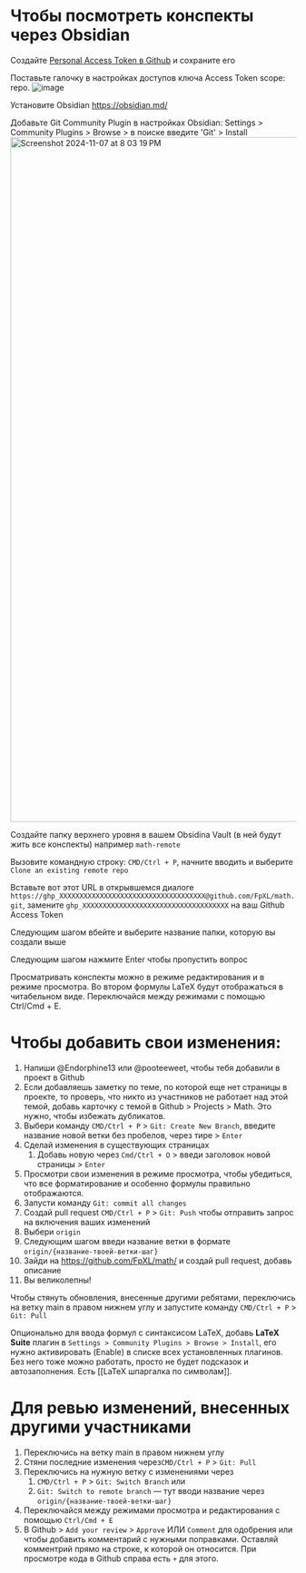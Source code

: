 # Чтобы посмотреть конспекты через Obsidian

Создайте [Personal Access Token в Github](https://docs.github.com/en/authentication/keeping-your-account-and-data-secure/managing-your-personal-access-tokens#creating-a-personal-access-token-classic) и сохраните его  

Поставьте галочку в настройках доступов ключа Access Token scope: repo. 
![image](https://github.com/user-attachments/assets/2d44d03a-b3b5-4992-87e7-883c7c186b2f)

Установите Obsidian https://obsidian.md/

Добавьте Git Community Plugin в настройках Obsidian: Settings > Community Plugins > Browse > в поиске введите 'Git' > Install
<img width="1207" alt="Screenshot 2024-11-07 at 8 03 19 PM" src="https://github.com/user-attachments/assets/9a094bd6-8161-4805-9a37-d496f6453e62">

Создайте папку верхнего уровня в вашем Obsidina Vault (в ней будут жить все конспекты) например `math-remote`

Вызовите командную строку: `CMD/Ctrl + P`, начните вводить и выберите `Clone an existing remote repo`

Вставьте вот этот URL в открывшемся диалоге 
`https://ghp_XXXXXXXXXXXXXXXXXXXXXXXXXXXXXXXXXXXX@github.com/FpXL/math.git`, замените `ghp_XXXXXXXXXXXXXXXXXXXXXXXXXXXXXXXXXXXX` на ваш Github Access Token 

Следующим шагом вбейте и выберите название папки, которую вы создали выше

Следующим шагом нажмите Enter чтобы пропустить вопрос

Просматривать конспекты можно в режиме редактирования и в режиме просмотра. Во втором формулы LaTeX будут отображаться в читабельном виде. Переключайся между режимами с помощью Ctrl/Cmd + E. 


# Чтобы добавить свои изменения:
1. Напиши @Endorphine13 или @pooteeweet, чтобы тебя добавили в проект в Github
2. Если добавляешь заметку по теме, по которой еще нет страницы в проекте, то проверь, что никто из участников не работает над этой темой, добавь карточку с темой в Github > Projects > Math. Это нужно, чтобы избежать дубликатов. 
3. Выбери команду `CMD/Ctrl + P` > `Git: Create New Branch`, введите название новой ветки без пробелов, через тире > `Enter`
4. Сделай изменения в существующих страницах 
	1. Добавь новую через `Cmd/Ctrl + O` > введи заголовок новой страницы > `Enter` 
5. Просмотри свои изменения в режиме просмотра, чтобы убедиться, что все форматирование и особенно формулы правильно отображаются.
6. Запусти команду  `Git: commit all changes`
7. Создай pull request `CMD/Ctrl + P` > `Git: Push` чтобы отправить запрос на включения ваших изменений
8. Выбери `origin`
9. Следующим шагом введи название ветки в формате `origin/{название-твоей-ветки-шаг}`
10. Зайди на https://github.com/FpXL/math/ и создай pull request, добавь описание 
11. Вы великолепны! 

Чтобы стянуть обновления, внесенные другими ребятами, переключись на ветку main в правом нижнем углу и запустите команду `CMD/Ctrl + P` > `Git: Pull`

Опционально для ввода формул с синтаксисом LaTeX, добавь **LaTeX Suite** плагин в `Settings > Community Plugins > Browse > Install`, его нужно активировать (Enable) в списке всех установленных плагинов. Без него тоже можно работать, просто не будет подсказок и автозаполнения. Есть [[LaTeX шпаргалка по символам]].

# Для ревью изменений, внесенных другими участниками 

1. Переключись на ветку main в правом нижнем углу 
2. Стяни последние изменения через`CMD/Ctrl + P` > `Git: Pull`
3. Переключись на нужную ветку c изменениями через 
	1. `CMD/Ctrl + P` > `Git: Switch Branch` или 
	2. `Git: Switch to remote branch` — тут вводи название через `origin/{название-твоей-ветки-шаг}`
4. Переключайся между режимами просмотра и редактирования с помощью `Ctrl/Cmd + E`
5. В Github > `Add your review` > `Approve` ИЛИ `Comment` для одобрения или чтобы добавить комментарий с нужными поправками. Оставляй комментрий прямо на строке, к которой он относится. При просмотре кода  в Github справа есть `+` для этого. 


